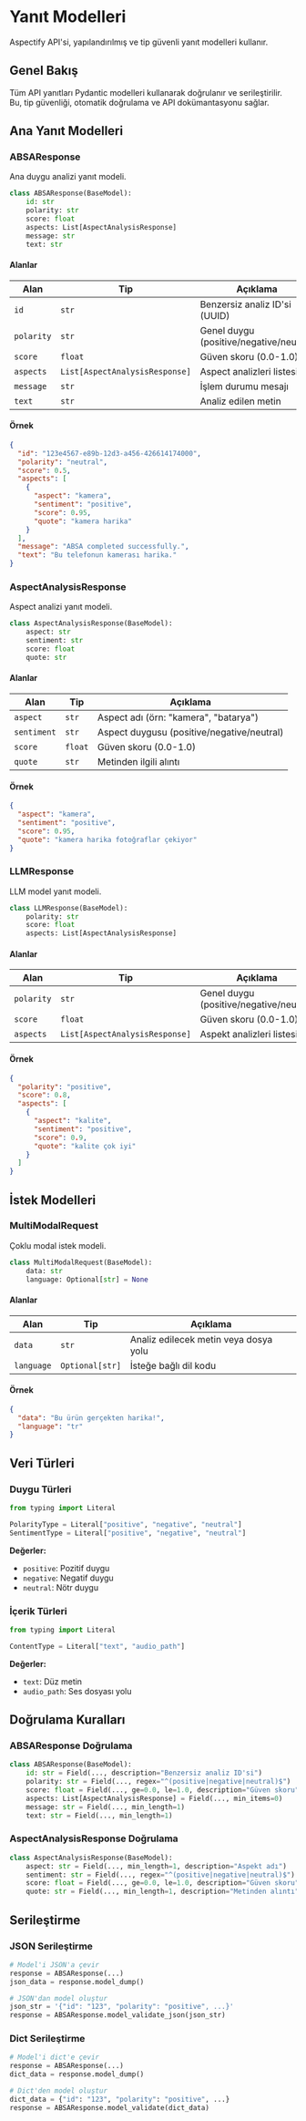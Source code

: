 # Yanıt Modelleri

Aspectify API'si, yapılandırılmış ve tip güvenli yanıt modelleri kullanır.

## Genel Bakış

Tüm API yanıtları Pydantic modelleri kullanarak doğrulanır ve serileştirilir. Bu, tip güvenliği, otomatik doğrulama ve API dokümantasyonu sağlar.

## Ana Yanıt Modelleri

### ABSAResponse

Ana duygu analizi yanıt modeli.

```python
class ABSAResponse(BaseModel):
    id: str
    polarity: str
    score: float
    aspects: List[AspectAnalysisResponse]
    message: str
    text: str
```

#### Alanlar

| Alan | Tip | Açıklama |
|------|-----|----------|
| `id` | `str` | Benzersiz analiz ID'si (UUID) |
| `polarity` | `str` | Genel duygu (positive/negative/neutral) |
| `score` | `float` | Güven skoru (0.0-1.0) |
| `aspects` | `List[AspectAnalysisResponse]` | Aspect analizleri listesi |
| `message` | `str` | İşlem durumu mesajı |
| `text` | `str` | Analiz edilen metin |

#### Örnek

```json
{
  "id": "123e4567-e89b-12d3-a456-426614174000",
  "polarity": "neutral",
  "score": 0.5,
  "aspects": [
    {
      "aspect": "kamera",
      "sentiment": "positive",
      "score": 0.95,
      "quote": "kamera harika"
    }
  ],
  "message": "ABSA completed successfully.",
  "text": "Bu telefonun kamerası harika."
}
```

### AspectAnalysisResponse

Aspect analizi yanıt modeli.

```python
class AspectAnalysisResponse(BaseModel):
    aspect: str
    sentiment: str
    score: float
    quote: str
```

#### Alanlar

| Alan | Tip | Açıklama |
|------|-----|----------|
| `aspect` | `str` | Aspect adı (örn: "kamera", "batarya") |
| `sentiment` | `str` | Aspect duygusu (positive/negative/neutral) |
| `score` | `float` | Güven skoru (0.0-1.0) |
| `quote` | `str` | Metinden ilgili alıntı |

#### Örnek

```json
{
  "aspect": "kamera",
  "sentiment": "positive",
  "score": 0.95,
  "quote": "kamera harika fotoğraflar çekiyor"
}
```

### LLMResponse

LLM model yanıt modeli.

```python
class LLMResponse(BaseModel):
    polarity: str
    score: float
    aspects: List[AspectAnalysisResponse]
```

#### Alanlar

| Alan | Tip | Açıklama |
|------|-----|----------|
| `polarity` | `str` | Genel duygu (positive/negative/neutral) |
| `score` | `float` | Güven skoru (0.0-1.0) |
| `aspects` | `List[AspectAnalysisResponse]` | Aspekt analizleri listesi |

#### Örnek

```json
{
  "polarity": "positive",
  "score": 0.8,
  "aspects": [
    {
      "aspect": "kalite",
      "sentiment": "positive",
      "score": 0.9,
      "quote": "kalite çok iyi"
    }
  ]
}
```

## İstek Modelleri

### MultiModalRequest

Çoklu modal istek modeli.

```python
class MultiModalRequest(BaseModel):
    data: str
    language: Optional[str] = None
```

#### Alanlar

| Alan | Tip | Açıklama |
|------|-----|----------|
| `data` | `str` | Analiz edilecek metin veya dosya yolu |
| `language` | `Optional[str]` | İsteğe bağlı dil kodu |

#### Örnek

```json
{
  "data": "Bu ürün gerçekten harika!",
  "language": "tr"
}
```

## Veri Türleri

### Duygu Türleri

```python
from typing import Literal

PolarityType = Literal["positive", "negative", "neutral"]
SentimentType = Literal["positive", "negative", "neutral"]
```

**Değerler:**
- `positive`: Pozitif duygu
- `negative`: Negatif duygu
- `neutral`: Nötr duygu

### İçerik Türleri

```python
from typing import Literal

ContentType = Literal["text", "audio_path"]
```

**Değerler:**
- `text`: Düz metin
- `audio_path`: Ses dosyası yolu

## Doğrulama Kuralları

### ABSAResponse Doğrulama

```python
class ABSAResponse(BaseModel):
    id: str = Field(..., description="Benzersiz analiz ID'si")
    polarity: str = Field(..., regex="^(positive|negative|neutral)$")
    score: float = Field(..., ge=0.0, le=1.0, description="Güven skoru")
    aspects: List[AspectAnalysisResponse] = Field(..., min_items=0)
    message: str = Field(..., min_length=1)
    text: str = Field(..., min_length=1)
```

### AspectAnalysisResponse Doğrulama

```python
class AspectAnalysisResponse(BaseModel):
    aspect: str = Field(..., min_length=1, description="Aspekt adı")
    sentiment: str = Field(..., regex="^(positive|negative|neutral)$")
    score: float = Field(..., ge=0.0, le=1.0, description="Güven skoru")
    quote: str = Field(..., min_length=1, description="Metinden alıntı")
```

## Serileştirme

### JSON Serileştirme

```python
# Model'i JSON'a çevir
response = ABSAResponse(...)
json_data = response.model_dump()

# JSON'dan model oluştur
json_str = '{"id": "123", "polarity": "positive", ...}'
response = ABSAResponse.model_validate_json(json_str)
```

### Dict Serileştirme

```python
# Model'i dict'e çevir
response = ABSAResponse(...)
dict_data = response.model_dump()

# Dict'den model oluştur
dict_data = {"id": "123", "polarity": "positive", ...}
response = ABSAResponse.model_validate(dict_data)
```

